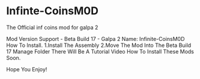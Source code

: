 # Infinte-CoinsM0D
The Official inf coins mod for galpa 2

Mod Version Support - Beta Build 17 - Galpa 2 Name: Infinite-CoinsM0D How To Install. 1.Install The Assembly 2.Move The Mod Into The Beta Build 17 Manage Folder There Will Be A Tutorial Video How To Install These Mods Soon.

Hope You Enjoy!
